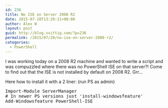 ```yaml
---
id: 236
title: No ISE on Server 2008 R2
date: 2015-07-20T13:29:11+00:00
author: Alex W
layout: post
guid: http://blog.vvittig.com/?p=236
permalink: /2015/07/20/no-ise-on-server-2008-r2/
categories:
  - PowerShell
---
```

I was working today on a 2008 R2 machine and wanted to write a script and was compuzzled where there was no PowerShell ISE on that server?! Come to find out that the ISE is not installed by default on 2008 R2. Grr&#8230;

Here how to install it with a 2 liner: (run PS as admin)

<pre class="lang:ps decode:true ">Import-Module ServerManager
# In newer PS versions just 'install-windowsfeature'
Add-Windowsfeature PowerShell-ISE
</pre>

&nbsp;